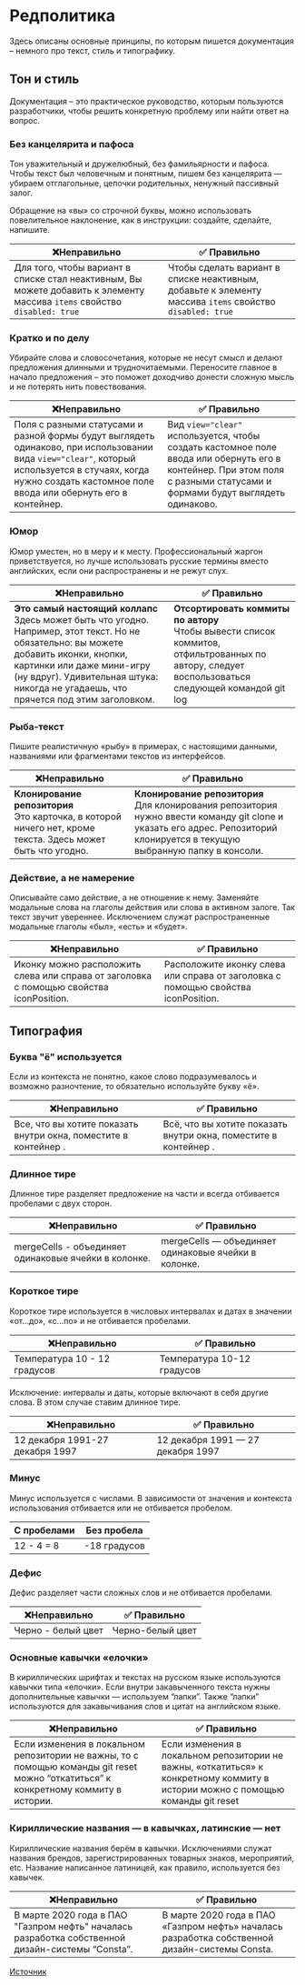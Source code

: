 # Редполитика

Здесь описаны основные принципы, по которым пишется документация – немного про текст, стиль и типографику.

## Тон и стиль

Документация – это практическое руководство, которым пользуются разработчики, чтобы решить конкретную проблему или найти
ответ на вопрос.

### Без канцелярита и пафоса

Тон уважительный и дружелюбный, без фамильярности и пафоса. Чтобы текст был человечным и понятным, пишем без
канцелярита — убираем отглагольные, цепочки родительных, ненужный пассивный залог.

Обращение на «вы» со строчной буквы, можно использовать повелительное наклонение, как в инструкции: создайте, сделайте,
напишите.

| ❌Неправильно                                                                                                              | ✅ Правильно                                                                                              |
|---------------------------------------------------------------------------------------------------------------------------|----------------------------------------------------------------------------------------------------------|
| Для того, чтобы вариант в списке стал неактивным, Вы можете добавить к элементу массива `items` свойство `disabled: true` | Чтобы сделать вариант в списке неактивным, добавьте к элементу массива `items` свойство `disabled: true` |

### Кратко и по делу

Убирайте слова и словосочетания, которые не несут смысл и делают предложения длинными и трудночитаемыми. Переносите
главное в начало предложения – это поможет доходчиво донести сложную мысль и не потерять нить повествования.

| ❌Неправильно                                                                                                                                                                                                     | ✅ Правильно                                                                                                                                                              |
|------------------------------------------------------------------------------------------------------------------------------------------------------------------------------------------------------------------|--------------------------------------------------------------------------------------------------------------------------------------------------------------------------|
| Поля с разными статусами и разной формы будут выглядеть одинаково, при использовании вида `view="clear"`, который используется в стучаях, когда нужно создать кастомное поле ввода или обернуть его в контейнер. | Вид `view="clear"` используется, чтобы создать кастомное поле ввода или обернуть его в контейнер. При этом поля с разными статусами и формами будут выглядеть одинаково. |

### Юмор

Юмор уместен, но в меру и к месту. Профессиональный жаргон приветствуется, но лучше использовать русские термины вместо
английских, если они распространены и не режут слух.

| ❌Неправильно                                                                                                                                                                                                                                                      | ✅ Правильно                                                                                                                                           |
|-------------------------------------------------------------------------------------------------------------------------------------------------------------------------------------------------------------------------------------------------------------------|-------------------------------------------------------------------------------------------------------------------------------------------------------|
| **Это самый настоящий коллапс** <br/> Здесь может быть что угодно. Например, этот текст. Но не обязательно: вы можете добавить иконки, кнопки, картинки или даже мини-игру (ну вдруг). Удивительная штука: никогда не угадаешь, что прячется под этим заголовком. | **Отсортировать коммиты по автору** <br/>Чтобы вывести список коммитов, отфильтрованных по автору, следует воспользоваться следующей командой git log |

### Рыба-текст

Пишите реалистичную «рыбу» в примерах, с настоящими данными, названиями или фрагментами текстов из интерфейсов.

| ❌Неправильно                                                                                                      | ✅ Правильно                                                                                                                                                                     |
|-------------------------------------------------------------------------------------------------------------------|---------------------------------------------------------------------------------------------------------------------------------------------------------------------------------|
| **Клонирование репозитория** <br/> Это карточка, в которой ничего нет, кроме текста. Здесь может быть что угодно. | **Клонирование репозитория**<br/> Для клонирования репозитория нужно ввести команду git clone и указать его адрес. Репозиторий клонируется в текущую выбранную папку в консоли. |

### Действие, а не намерение

Описывайте само действие, а не отношение к нему. Заменяйте модальные слова на глаголы действия или слова в активном
залоге. Так текст звучит увереннее. Исключением служат распространенные модальные глаголы «был», «есть» и «будет».

| ❌Неправильно                                                                            | ✅ Правильно                                                                       |
|-----------------------------------------------------------------------------------------|-----------------------------------------------------------------------------------|
| Иконку можно расположить слева или справа от заголовка с помощью свойства iconPosition. | Расположите иконку слева или справа от заголовка с помощью свойства iconPosition. |

## Типография

### Буква "ё" используется

Если из контекста не понятно, какое слово подразумевалось и возможно разночтение, то обязательно используйте букву «ё».

| ❌Неправильно                                                                        | ✅ Правильно                                                                         |
|-------------------------------------------------------------------------------------|-------------------------------------------------------------------------------------|
| Все, что вы хотите показать внутри окна, поместите в контейнер <Sidebar></Sidebar>. | Всё, что вы хотите показать внутри окна, поместите в контейнер <Sidebar></Sidebar>. |

### Длинное тире

Длинное тире разделяет предложение на части и всегда отбивается пробелами с двух сторон.

| ❌Неправильно                                         | ✅ Правильно                                          |
|------------------------------------------------------|------------------------------------------------------|
| mergeCells - объединяет одинаковые ячейки в колонке. | mergeCells — объединяет одинаковые ячейки в колонке. |

### Короткое тире

Короткое тире используется в числовых интервалах и датах в значении «от…до», «с…по» и не отбивается пробелами.

| ❌Неправильно                 | ✅ Правильно                |
|------------------------------|----------------------------|
| Температура 10 - 12 градусов | Температура 10-12 градусов |

Исключение: интервалы и даты, которые включают в себя другие слова. В этом случае ставим длинное тире.

| ❌Неправильно                    | ✅ Правильно                       |
|---------------------------------|-----------------------------------|
| 12 декабря 1991-27 декабря 1997 | 12 декабря 1991 — 27 декабря 1997 |

### Минус

Минус используется с числами. В зависимости от значения и контекста использования отбивается или не отбивается пробелом.

| С пробелами | Без пробела  |
|-------------|--------------|
| 12 - 4 = 8  | -18 градусов |

### Дефис

Дефис разделяет части сложных слов и не отбивается пробелами.

| ❌Неправильно       | ✅ Правильно      |
|--------------------|------------------|
| Черно - белый цвет | Черно-белый цвет |

### Основные кавычки «елочки»

В кириллических шрифтах и текстах на русском языке используются кавычки типа «елочки». Если внутри закавыченного текста
нужны дополнительные кавычки — используем “лапки”. Также “лапки” используются для закавычивания слов и цитат на
английском языке.

| ❌Неправильно                                                                                                                        | ✅ Правильно                                                                                                                     |
|-------------------------------------------------------------------------------------------------------------------------------------|---------------------------------------------------------------------------------------------------------------------------------|
| Если изменения в локальном репозитории не важны, то с помощью команды git reset можно “откатиться” к конкретному коммиту в истории. | Если изменения в локальном репозитории не важны, «откатиться» к конкретному коммиту в истории можно с помощью команды git reset |

### Кириллические названия — в кавычках, латинские — нет

Кириллические названия берём в кавычки. Исключениями служат названия брендов, зарегистрированных товарных знаков,
мероприятий, etc. Название написанное латиницей, как правило, используется без кавычек.

| ❌Неправильно                                                                                     | ✅ Правильно                                                                                    |
|--------------------------------------------------------------------------------------------------|------------------------------------------------------------------------------------------------|
| В марте 2020 года в ПАО "Газпром нефть" началась разработка собственной дизайн-системы “Consta”. | В марте 2020 года в ПАО «Газпром нефть» началась разработка собственной дизайн-системы Consta. |


[Источник](https://consta.design/libs/portal/guidelines-editorialpolicy)